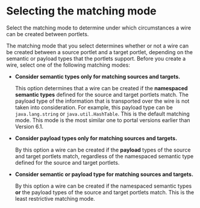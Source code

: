 # Selecting the matching mode

Select the matching mode to determine under which circumstances a wire can be created between portlets.

The matching mode that you select determines whether or not a wire can be created between a source portlet and a target portlet, depending on the semantic or payload types that the portlets support. Before you create a wire, select one of the following matching modes:

-   **Consider semantic types only for matching sources and targets.**

    This option determines that a wire can be created if the **namespaced semantic types** defined for the source and target portlets match. The payload type of the information that is transported over the wire is not taken into consideration. For example, this payload type can be `java.lang.string` or `java.util.HashTable`. This is the default matching mode. This mode is the most similar one to portal versions earlier than Version 6.1.

-   **Consider payload types only for matching sources and targets.**

    By this option a wire can be created if the **payload** types of the source and target portlets match, regardless of the namespaced semantic type defined for the source and target portlets.

-   **Consider semantic or payload type for matching sources and targets.**

    By this option a wire can be created if the namespaced semantic types **or** the payload types of the source and target portlets match. This is the least restrictive matching mode.


